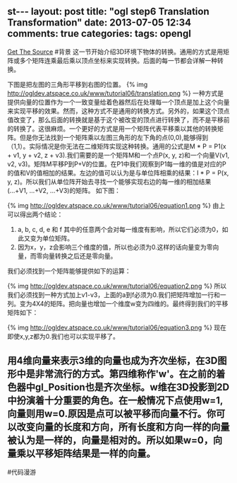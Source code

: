  st---
layout: post
title: "ogl step6 Translation Transformation"
date: 2013-07-05 12:34
comments: true
categories: 
tags: opengl
---
[Get The Source](https://github.com/sweetdark/openglex)
#背景
这一节开始介绍3D环境下物体的转换。通用的方式是用矩阵或多个矩阵连乘最后乘以顶点坐标来实现转换。后面的每一节都会详解一种转换。

下图是把左图的三角形平移到右图的位置。
{% img http://ogldev.atspace.co.uk/www/tutorial06/translation.png %}
一种方式是提供向量的位置作为一个一致变量给着色器然后在处理每一个顶点是加上这个向量来实现平移的效果。然而，这种方式不是通用的转换方式。另外的，如果这个顶点值改变了，那么后面的转换就是基于这个被改变的顶点进行转换了，而不是平移前的转换了。这很麻烦。一个更好的方式是用一个矩阵代表平移乘以其他的转换矩阵。但是你无法找到一个矩阵乘以左图三角形的左下角的点(0,0),能够得到（1,1）。实际情况是你无法在二维矩阵实现这种转换。通用的公式是M * P = P1(x + v1, y + v2, z + v3).我们需要的是一个矩阵M和一个点P(x, y, z)和一个向量V(v1, v2, v3)。矩阵M平移P到P+V的位置。在P1中我们观察到P1每一维的值是对应的P的值和V的值相加的结果。左边的值可以认为是与单位阵相乘的结果：I * P = P(x, y, z)。所以我们从单位阵开始去寻找一个能够实现右边的每一维的相加结果(...+V1, ...+V2, ...+V3)的矩阵。 如下图：

{% img http://ogldev.atspace.co.uk/www/tutorial06/equation1.png %}
由上可以得出两个结论：
1.	a, b, c, d, e 和 f 其中的任意两个会对每一维度有影响，所以它们必须为0，如此又变为单位矩阵。
2.	因为x，y，z会影响三个维度的值，所以也必须为0.这样的话向量变为零向量，而零向量转换之后还是零向量。

我们必须找到一个矩阵能够提供如下的运算：

{% img http://ogldev.atspace.co.uk/www/tutorial06/equation2.png %}
所以我们必须找到一种方式加上v1-v3，上面的a到f必须为0.我们把矩阵增加一行和一列。变为4X4的矩阵。把向量也增加一个维度w变为四维的。最终得到我们的平移矩阵如下：

{% img http://ogldev.atspace.co.uk/www/tutorial06/equation3.png %}
现在即使x,y,z都为0.我们也可以实现平移了。 

用4维向量来表示3维的向量也成为齐次坐标，在3D图形中是非常流行的方式。第四维称作'w'。在之前的着色器中gl_Position也是齐次坐标。w维在3D投影到2D中扮演着十分重要的角色。在一般情况下点使用w=1,向量则用w=0.原因是点可以被平移而向量不行。你可以改变向量的长度和方向，所有长度和方向一样的向量被认为是一样的，向量是相对的。所以如果w=0，向量乘以平移矩阵结果是一样的向量。
--------------------------------

<!-- more -->
#代码漫游
